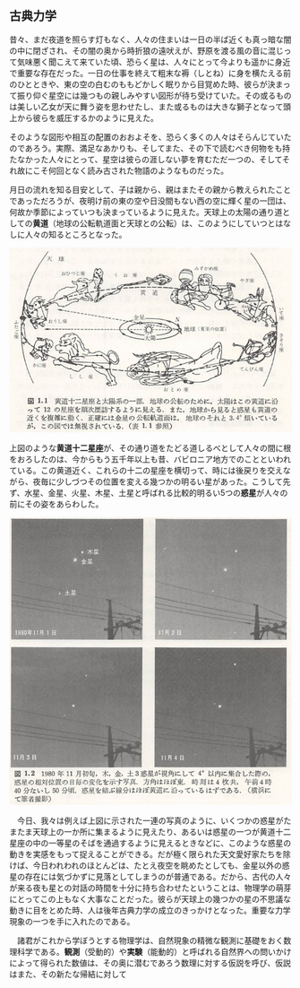 
## 古典力学

昔々、まだ夜道を照らす灯もなく、人々の住まいは一日の半ば近くも真っ暗な闇の中に閉ざされ、その闇の奥から時折狼の遠吠えが、野原を渡る風の音に混じって気味悪く聞こえて来ていた頃、恐らく星は、人々にとって今よりも遥かに身近で重要な存在だった。一日の仕事を終えて粗末な褥（しとね）に身を横たえる前のひとときや、東の空の白むのももどかしく眠りから目覚めた時、彼らが決まって振り仰ぐ星空には幾つもの親しみやすい図形が待ち受けていた。その或るものは美しい乙女が天に舞う姿を思わせたし、また或るものは大きな獅子となって頭上から彼らを威圧するかのように見えた。

そのような図形や相互の配置のおおよそを、恐らく多くの人々はそらんじていたのであろう。実際、満足なあかりも、そしてまた、その下で読むべき何物をも持たなかった人々にとって、星空は彼らの涯しない夢を育むただ一つの、そしてそれ故にこそ何回となく読み古された物語のようなものだった。

月日の流れを知る目安として、子は親から、親はまたその親から教えられたことであっただろうが、夜明け前の東の空や日没間もない西の空に輝く星の一団は、何故か季節によっていつも決まっているように見えた。天球上の太陽の通り道としての**黄道**（地球の公転軌道面と天球との公転）は、このようにしていつとはなしに人々の知るところとなった。

![星座](images/sign.png)

上図のような**黄道十二星座**が、その通り道をたどる道しるべとして人々の間に根をおろしたのは、今からもう五千年以上も昔、バビロニア地方でのことといわれている。この黄道近く、これらの十二の星座を横切って、時には後戻りを交えながら、夜毎に少しづつその位置を変える幾つかの明るい星があった。こうして先ず、水星、金星、火星、木星、土星と呼ばれる比較的明るい5つの**惑星**が人々の前にその姿をあらわした。

![惑星](images/planet.png)

　今日、我々は例えば上図に示された一連の写真のように、いくつかの惑星がたまたま天球上の一か所に集まるように見えたり、あるいは惑星の一つが黄道十二星座の中の一等星のそばを通過するように見えるときなどに、このような惑星の動きを実感をもって捉えることができる。だが極く限られた天文愛好家たちを除けば、今日われわれのほとんどは、たとえ夜空を眺めたとしても、金星以外の惑星の存在には気づかずに見落としてしまうのが普通である。だから、古代の人々が来る夜も星との対話の時間を十分に持ち合わせたということは、物理学の萌芽にとってこの上もなく大事なことだった。彼らが天球上の幾つかの星の不思議な動きに目をとめた時、人は後年古典力学の成立のきっかけとなった。重要な力学現象の一つを手に入れたのである。

　諸君がこれから学ぼうとする物理学は、自然現象の精微な観測に基礎をおく数理科学である。**観測**（受動的）や**実験**（能動的）と呼ばれる自然界への問いかけによって得られた数値は、その奥に潜むであろう数理に対する仮説を呼び、仮説はまた、その新たな帰結に対して